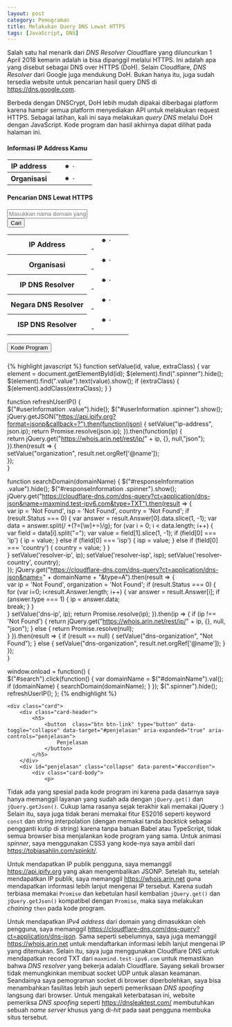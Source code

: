 ```yaml
---
layout: post
category: Pemograman
title: Melakukan Query DNS Lewat HTTPS
tags: [JavaScript, DNS]
---
```


Salah satu hal menarik dari *DNS Resolver* Cloudflare yang diluncurkan 1 April 2018 kemarin adalah ia bisa dipanggil melalui HTTPS.  Ini adalah apa yang disebut sebagai DNS over HTTPS (DoH).  Selain Cloudflare, *DNS Resolver* dari Google juga mendukung DoH.  Bukan hanya itu, juga sudah tersedia website untuk pencarian hasil query DNS di <https://dns.google.com>.

Berbeda dengan DNSCrypt, DoH lebih mudah dipakai diberbagai platform karena hampir semua platform menyediakan API untuk melakukan request HTTPS.  Sebagai latihan, kali ini saya melakukan *query DNS* melalui DoH dengan JavaScript.  Kode program dan hasil akhirnya dapat dilihat pada halaman ini.

<style>
.spinner {
  margin-left: 10px;  
  width: 70px;
  text-align: center;
}

.spinner > div {
  width: 10px;
  height: 10px;
  background-color: #333;

  border-radius: 100%;
  display: inline-block;
  -webkit-animation: sk-bouncedelay 1.4s infinite ease-in-out both;
  animation: sk-bouncedelay 1.4s infinite ease-in-out both;
}

.spinner .bounce1 {
  -webkit-animation-delay: -0.32s;
  animation-delay: -0.32s;
}

.spinner .bounce2 {
  -webkit-animation-delay: -0.16s;
  animation-delay: -0.16s;
}

@-webkit-keyframes sk-bouncedelay {
  0%, 80%, 100% { -webkit-transform: scale(0) }
  40% { -webkit-transform: scale(1.0) }
}

@keyframes sk-bouncedelay {
  0%, 80%, 100% { 
    -webkit-transform: scale(0);
    transform: scale(0);
  } 40% { 
    -webkit-transform: scale(1.0);
    transform: scale(1.0);
  }
}
</style>

<h4 class="mt-5">Informasi IP Address Kamu</h4>

<div class="table-responsive mb-3">
	<table id="userInformation" class="table table-hover">				
		<tbody>
			<tr id="ip-address">
				<th scope="row" class="w-25">IP address</th>
				<td>
					<div class="spinner">
						<div class="bounce1"></div>
						<div class="bounce2"></div>
						<div class="bounce3"></div>
					</div>
					<div class="value"></div>
				</td>
			</tr>
			<tr id="organization">
				<th scope="row" class="w-25">Organisasi</th>
				<td>
					<div class="spinner">
						<div class="bounce1"></div>
						<div class="bounce2"></div>
						<div class="bounce3"></div>
					</div>
					<div class="value"></div>
				</td>
			</tr>
		</tbody>
	</table>
</div>


<h4 class="mt-5">Pencarian DNS Lewat HTTPS</h4>

<div class="input-group">
	<input type="text" id="domainName" class="form-control" placeholder="Masukkan nama domain yang dicari">
	<div class="input-group-append">
		<button id="search" class="btn btn-primary" type="button">Cari</button>
	</div>
</div>

<div class="table-responsive my-3">
	<table id="responseInformation" class="table table-hover">
		<tbody>
			<tr id="dns-ip">
				<th scope="row" class="w-25">IP Address</th>
				<td>
					<div class="spinner">
						<div class="bounce1"></div>
						<div class="bounce2"></div>
						<div class="bounce3"></div>
					</div>
					<div class="value">-</div>
				</td>
			</tr>
			<tr id="dns-organization">
				<th scope="row" class="w-25">Organisasi</th>
				<td>
					<div class="spinner">
						<div class="bounce1"></div>
						<div class="bounce2"></div>
						<div class="bounce3"></div>
					</div>
					<div class="value">-</div>
				</td>
			</tr>
			<tr id="resolver-ip">
				<th scope="row" class="w-25">IP DNS Resolver</th>
				<td>
					<div class="spinner">
						<div class="bounce1"></div>
						<div class="bounce2"></div>
						<div class="bounce3"></div>
					</div>
					<div class="value">-</div>
				</td>
			</tr>
			<tr id="resolver-country">
				<th scope="row" class="w-25">Negara DNS Resolver</th>
				<td>
					<div class="spinner">
						<div class="bounce1"></div>
						<div class="bounce2"></div>
						<div class="bounce3"></div>
					</div>
					<div class="value">-</div>
				</td>
			</tr>
			<tr id="resolver-isp">
				<th scope="row" class="w-25">ISP DNS Resolver</th>
				<td>
					<div class="spinner">
						<div class="bounce1"></div>
						<div class="bounce2"></div>
						<div class="bounce3"></div>
					</div>
					<div class="value">-</div>
				</td>
			</tr>
		</tbody>
	</table>	
</div>

<script>
	function setValue(id, value, extraClass) {
		var element = document.getElementById(id);
		$(element).find(".spinner").hide();
		$(element).find(".value").text(value).show();
		if (extraClass) {
			$(element).addClass(extraClass);
		}
	}

	function refreshUserIP() {		
		$("#userInformation .value").hide();
		$("#userInformation .spinner").show();
		jQuery.getJSON("https://api.ipify.org?format=jsonp&callback=?").then(function(json) {
			setValue("ip-address", json.ip);
			return Promise.resolve(json.ip);
		}).then(function(ip) {			
			return jQuery.get("https://whois.arin.net/rest/ip/" + ip, {}, null,"json");
		}).then(result => {				
			setValue("organization", result.net.orgRef['@name']);						
		});		
	}

	function searchDomain(domainName) {
		$("#responseInformation .value").hide();
		$("#responseInformation .spinner").show();
		jQuery.get("https://cloudflare-dns.com/dns-query?ct=application/dns-json&name=maxmind.test-ipv6.com&type=TXT").then(result => {			
			var ip = 'Not Found', isp = 'Not Found', country = 'Not Found';
			if (result.Status === 0) {
				var answer = result.Answer[0].data.slice(1, -1);
				var data = answer.split(/ +(?=[\w]+=)/g);
				for (var i = 0; i < data.length; i++) {					
					var field = data[i].split("=");
					var value = field[1].slice(1, -1);
					if (field[0] === 'ip') {
						ip = value;
					} else if (field[0] === 'isp') {
						isp = value;
					} else if (field[0] === 'country') {
						country = value;
					}
				}				
			} 
			setValue('resolver-ip', ip);
			setValue('resolver-isp', isp);
			setValue('resolver-country', country);			
		});
		jQuery.get("https://cloudflare-dns.com/dns-query?ct=application/dns-json&name=" + domainName + "&type=A").then(result => {			
			var ip = 'Not Found', organization = 'Not Found';
			if (result.Status === 0) {
				for (var i=0; i<result.Answer.length; i++) {
					var answer = result.Answer[i];
					if (answer.type === 1) {
						ip = answer.data;		
						break;
					}
				}				
			}
			setValue('dns-ip', ip);
			return Promise.resolve(ip);
		}).then(ip => {
			if (ip !== 'Not Found') {
				return jQuery.get("https://whois.arin.net/rest/ip/" + ip, {}, null, "json");
			} else {
				return Promise.resolve(null);			
			}
		}).then(result => {
			if (result == null)	{
				setValue("dns-organization", "Not Found");
			} else {
				setValue("dns-organization", result.net.orgRef['@name']);
			}			
		});		
	}

	window.onload = function() {	
		$("#search").click(function() {
			var domainName = $("#domainName").val();
			if (domainName) {
				searchDomain(domainName);
			}
		});
		$(".spinner").hide();
		refreshUserIP();
	};	
</script>

<div class="accordion" id="accordion">
	<div class="card">
		<div class="card-header">
			<h5>
				<button  class="btn btn-link" type="button" data-toggle="collapse" data-target="#kodeProgram" aria-expanded="false" aria-controls="kodeProgram">
					Kode Program
				</button>
			</h5>
		</div>
		<div id="kodeProgram" class="collapse" data-parent="#accordion">
			<div class="card-body">
								
{% highlight javascript %}
function setValue(id, value, extraClass) {
	var element = document.getElementById(id);
	$(element).find(".spinner").hide();
	$(element).find(".value").text(value).show();
	if (extraClass) {
		$(element).addClass(extraClass);
	}
}

function refreshUserIP() {		
	$("#userInformation .value").hide();
	$("#userInformation .spinner").show();
	jQuery.getJSON("https://api.ipify.org?format=jsonp&callback=?").then(function(json) {
		setValue("ip-address", json.ip);
		return Promise.resolve(json.ip);
	}).then(function(ip) {			
		return jQuery.get("https://whois.arin.net/rest/ip/" + ip, {}, null,"json");
	}).then(result => {				
		setValue("organization", result.net.orgRef['@name']);						
	});		
}

function searchDomain(domainName) {
	$("#responseInformation .value").hide();
	$("#responseInformation .spinner").show();
	jQuery.get("https://cloudflare-dns.com/dns-query?ct=application/dns-json&name=maxmind.test-ipv6.com&type=TXT").then(result => {			
		var ip = 'Not Found', isp = 'Not Found', country = 'Not Found';
		if (result.Status === 0) {
			var answer = result.Answer[0].data.slice(1, -1);
			var data = answer.split(/ +(?=[\w]+=)/g);
			for (var i = 0; i < data.length; i++) {					
				var field = data[i].split("=");
				var value = field[1].slice(1, -1);
				if (field[0] === 'ip') {
					ip = value;
				} else if (field[0] === 'isp') {
					isp = value;
				} else if (field[0] === 'country') {
					country = value;
				}
			}				
		} 
		setValue('resolver-ip', ip);
		setValue('resolver-isp', isp);
		setValue('resolver-country', country);			
	});
	jQuery.get("https://cloudflare-dns.com/dns-query?ct=application/dns-json&name=" + domainName + "&type=A").then(result => {			
		var ip = 'Not Found', organization = 'Not Found';
		if (result.Status === 0) {
			for (var i=0; i<result.Answer.length; i++) {
				var answer = result.Answer[i];
				if (answer.type === 1) {
					ip = answer.data;		
					break;
				}
			}				
		}
		setValue('dns-ip', ip);
		return Promise.resolve(ip);
	}).then(ip => {
		if (ip !== 'Not Found') {
			return jQuery.get("https://whois.arin.net/rest/ip/" + ip, {}, null, "json");
		} else {
			return Promise.resolve(null);			
		}
	}).then(result => {
		if (result == null)	{
			setValue("dns-organization", "Not Found");
		} else {
			setValue("dns-organization", result.net.orgRef['@name']);
		}			
	});		
}

window.onload = function() {	
	$("#search").click(function() {
		var domainName = $("#domainName").val();
		if (domainName) {
			searchDomain(domainName);
		}
	});
	$(".spinner").hide();
	refreshUserIP();
};
{% endhighlight %}				
			</div>
		</div>
	</div>

	<div class="card">
		<div class="card-header">
			<h5>
				<button  class="btn btn-link" type="button" data-toggle="collapse" data-target="#penjelasan" aria-expanded="true" aria-controls="penjelasan">
					Penjelasan
				</button>
			</h5>
		</div>
		<div id="penjelasan" class="collapse" data-parent="#accordion">
			<div class="card-body">
				<p>
Tidak ada yang spesial pada kode program ini karena pada dasarnya saya hanya memanggil layanan yang sudah ada dengan <code>jQuery.get()</code> dan <code>jQuery.getJson()</code>.  Cukup lama rasanya sejak terakhir kali memakai jQuery :)  Selain itu, saya juga tidak berani memakai fitur ES2016 seperti keyword <code>const</code> dan string interpolation (dengan memakai tanda <em>backtick</em> sebagai pengganti kutip di string) karena tanpa batuan Babel atau TypeScript, tidak semua browser bisa menjalankan kode program yang sama.  Untuk animasi <em>spinner</em>, saya menggunakan CSS3 yang kode-nya saya ambil dari <a href="https://tobiasahlin.com/spinkit/">https://tobiasahlin.com/spinkit/</a>.
				</p>
				<p>
Untuk mendapatkan IP publik pengguna, saya memanggil <a href="https://api.ipify.org">https://api.ipify.org</a> yang akan mengembalikan JSONP.  Setelah itu, setelah mendapatkan IP publik, saya memanggil <a href="https://whois.arin.net/rest/ip/">https://whois.arin.net</a> guna mendapatkan informasi lebih lanjut mengenai IP tersebut.  Karena sudah terbiasa memakai <code>Promise</code> dan kebetulan hasil kembalian <code>jQuery.get()</code> dan <code>jQuery.getJson()</code> kompatibel dengan <code>Promise</code>, maka saya melakukan <em>chaining</em> <code>then</code> pada kode program.
				</p>
				<p>
Untuk mendapatkan <em>IPv4 address</em> dari domain yang dimasukkan oleh pengguna, saya memanggil <a href="https://cloudflare-dns.com">https://cloudflare-dns.com/dns-query?ct=application/dns-json</a>.  Sama seperti sebelumnya, saya juga memanggil <a href="https://whois.arin.net/rest/ip/">https://whois.arin.net</a> untuk mendaftarkan informasi lebih lanjut mengenai IP yang ditemukan.  Selain itu, saya juga menggunakan Cloudflare DNS untuk mendapatkan record TXT dari <code>maxmind.test-ipv6.com</code> untuk memastikan bahwa <em>DNS resolver</em> yang bekerja adalah Cloudflare.  Sayang sekali browser tidak memungkinkan membuat socket UDP untuk alasan keamanan.  Seandainya saya pemograman socket di browser diperbolehkan, saya bisa menambahkan fasilitas lebih jauh seperti pemeriksaan <em>DNS spoofing</em> langsung dari browser.  Untuk mengakali keterbatasan ini, website pemeriksa <em>DNS spoofing</em> seperti <a href="https://dnsleaktest.com/">https://dnsleaktest.com/</a> membutuhkan sebuah <em>name server</em> khusus yang di-<em>hit</em> pada saat pengguna membuka situs tersebut.
				</p>
			</div>
		</div>
	</div>
</div>